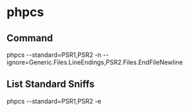 # phpcs

## Command
phpcs --standard=PSR1,PSR2 -n --ignore=Generic.Files.LineEndings,PSR2.Files.EndFileNewline


## List Standard Sniffs
phpcs --standard=PSR1,PSR2 -e

